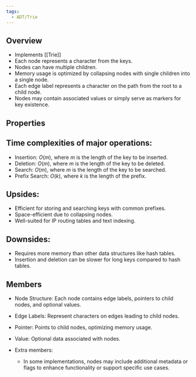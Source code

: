 ```yaml
---
tags:
  - ADT/Trie
---
```

## Overview
- Implements [[Trie]]
- Each node represents a character from the keys.
- Nodes can have multiple children.
- Memory usage is optimized by collapsing nodes with single children into a single node.
- Each edge label represents a character on the path from the root to a child node.
- Nodes may contain associated values or simply serve as markers for key existence.

## Properties
## Time complexities of major operations:
- Insertion: $O(m)$, where $m$ is the length of the key to be inserted.
- Deletion: $O(m)$, where $m$ is the length of the key to be deleted.
- Search: $O(m)$, where $m$ is the length of the key to be searched.
- Prefix Search: $O(k)$, where $k$ is the length of the prefix.
  
## Upsides:
- Efficient for storing and searching keys with common prefixes.
- Space-efficient due to collapsing nodes.
- Well-suited for IP routing tables and text indexing.
  
##  Downsides:
- Requires more memory than other data structures like hash tables.
- Insertion and deletion can be slower for long keys compared to hash tables.

## Members
- Node Structure: Each node contains edge labels, pointers to child nodes, and optional values.
- Edge Labels: Represent characters on edges leading to child nodes.
- Pointer: Points to child nodes, optimizing memory usage.
- Value: Optional data associated with nodes.

- Extra members:
  - In some implementations, nodes may include additional metadata or flags to enhance functionality or support specific use cases.